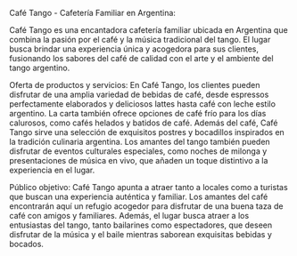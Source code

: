 Café Tango - Cafetería Familiar en Argentina:

Café Tango es una encantadora cafetería familiar ubicada en Argentina que combina la pasión por el café y la música tradicional del tango. El lugar busca brindar una experiencia única y acogedora para sus clientes, fusionando los sabores del café de calidad con el arte y el ambiente del tango argentino.

Oferta de productos y servicios:
En Café Tango, los clientes pueden disfrutar de una amplia variedad de bebidas de café, desde espressos perfectamente elaborados y deliciosos lattes hasta café con leche estilo argentino. La carta también ofrece opciones de café frío para los días calurosos, como cafés helados y batidos de café. Además del café, Café Tango sirve una selección de exquisitos postres y bocadillos inspirados en la tradición culinaria argentina. Los amantes del tango también pueden disfrutar de eventos culturales especiales, como noches de milonga y presentaciones de música en vivo, que añaden un toque distintivo a la experiencia en el lugar.

Público objetivo:
Café Tango apunta a atraer tanto a locales como a turistas que buscan una experiencia auténtica y familiar. Los amantes del café encontrarán aquí un refugio acogedor para disfrutar de una buena taza de café con amigos y familiares. Además, el lugar busca atraer a los entusiastas del tango, tanto bailarines como espectadores, que deseen disfrutar de la música y el baile mientras saborean exquisitas bebidas y bocados.
